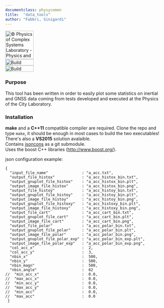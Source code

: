```yaml
---
documentclass: physycomen
title:  "data_tools"
author: "Fabbri, Sinigardi"
---
```


<a href="http://www.physycom.unibo.it"> 
<div class="image">
<img src="https://cdn.rawgit.com/physycom/templates/697b327d/logo_unibo.png" width="90" height="90" alt="© Physics of Complex Systems Laboratory - Physics and Astronomy Department - University of Bologna"> 
</div>
</a>
<a href="https://travis-ci.org/physycom/data_tools"> 
<div class="image">
<img src="https://travis-ci.org/physycom/data_tools.svg?branch=master" width="90" height="20" alt="Build Status"> 
</div>
</a>
<a href="https://ci.appveyor.com/project/cenit/list-to-json"> 
<div class="image">
<img src="https://ci.appveyor.com/api/projects/status/cf9icu8pp70hqwip?svg=true" width="90" height="20" alt="Build Status"> 
</div>
</a>


### Purpose
This tool has been written in order to easily plot some statistics on inertial and GNSS data coming from tests developed and executed at the Physics of the City Laboratory.

### Installation
**make** and a **C++11** compatible compiler are required. Clone the repo and type ``make``, it should be enough in most cases to build the two executables!   
There's also a **VS2015** solution avalaible.   
Contains [jsoncons](https://github.com/danielaparker/jsoncons) as a git submodule.   
Uses the boost C++ libraries (http://www.boost.org/).   

json configuration example:
```
{
  "input_file_name"               : "a_acc.txt",
  "output_file_histox"            : "a_acc_histox_bin.txt",
  "output_gnuplot_file_histox"    : "a_acc_histox_bin.plt",
  "output_image_file_histox"      : "a_acc_histox_bin.png",
  "output_file_histoy"            : "a_acc_histoy_bin.txt",
  "output_gnuplot_file_histoy"    : "a_acc_histoy_bin.plt",
  "output_image_file_histoy"      : "a_acc_histoy_bin.png",
  "output_gnuplot_file_histoxy"   : "a_acc_histoxy_bin.plt",
  "output_image_file_histoxy"     : "a_acc_histoxy_bin.png",
  "output_file_cart"              : "a_acc_cart_bin.txt",
  "output_gnuplot_file_cart"      : "a_acc_cart_bin.plt",
  "output_image_file_cart"        : "a_acc_cart_bin.png",
  "output_file_polar"             : "a_acc_polar_bin.txt",
  "output_gnuplot_file_polar"     : "a_acc_polar_bin.plt",
  "output_image_file_polar"       : "a_acc_polar_bin.png",
  "output_gnuplot_file_polar_exp" : "a_acc_polar_bin_exp.plt",
  "output_image_file_polar_exp"   : "a_acc_polar_bin_exp.png",
  "col_acc_x"                     :  2,
  "col_acc_y"                     :  3,
  "nbin_x"                        :  500,
  "nbin_y"                        :  500,
  "nbin_magn"                     :  500,
  "nbin_angle"                    :  62
//  "min_acc_x"                   :  0.0,
//  "max_acc_x"                   :  0.0,
//  "min_acc_y"                   :  0.0,
//  "max_acc_y"                   :  0.0,
//  "min_acc"                     :  0.0,
//  "max_acc"                     :  0.0
 }
```

